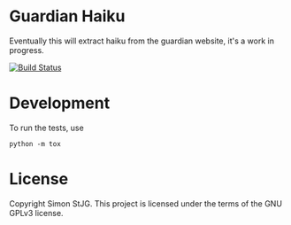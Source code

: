 Guardian Haiku
==============

Eventually this will extract haiku from the guardian website, it's a work in 
progress.

[![Build Status](https://travis-ci.org/SimonStJG/GuardianHaiku.svg?branch=master)](https://travis-ci.org/SimonStJG/GuardianHaiku)

# Development #

To run the tests, use 

	python -m tox 

# License #
Copyright Simon StJG.  This project is licensed under the terms of the GNU 
GPLv3 license.

